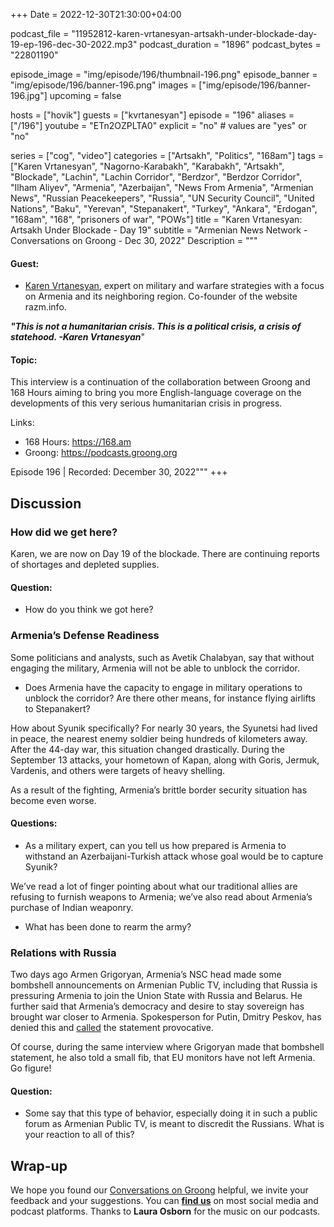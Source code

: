 +++
Date = 2022-12-30T21:30:00+04:00

podcast_file = "11952812-karen-vrtanesyan-artsakh-under-blockade-day-19-ep-196-dec-30-2022.mp3"
podcast_duration = "1896"
podcast_bytes = "22801190"

episode_image = "img/episode/196/thumbnail-196.png"
episode_banner = "img/episode/196/banner-196.png"
images = ["img/episode/196/banner-196.jpg"]
upcoming = false

hosts = ["hovik"]
guests = ["kvrtanesyan"]
episode = "196"
aliases = ["/196"]
youtube = "ETn2OZPLTA0"
explicit = "no" # values are "yes" or "no"

series = ["cog", "video"]
categories = ["Artsakh", "Politics", "168am"]
tags = ["Karen Vrtanesyan", "Nagorno-Karabakh", "Karabakh", "Artsakh", "Blockade", "Lachin", "Lachin Corridor", "Berdzor", "Berdzor Corridor", "Ilham Aliyev", "Armenia", "Azerbaijan", "News From Armenia", "Armenian News", "Russian Peacekeepers", "Russia", "UN Security Council", "United Nations", "Baku", "Yerevan", "Stepanakert", "Turkey", "Ankara", "Erdogan", "168am", "168", "prisoners of war", "POWs"]
title = "Karen Vrtanesyan: Artsakh Under Blockade - Day 19"
subtitle = "Armenian News Network - Conversations on Groong - Dec 30, 2022"
Description = """

#### Guest:
* [Karen Vrtanesyan](/guest/kvrtanesyan), expert on military and warfare strategies with a focus on Armenia and its neighboring region. Co-founder of the website razm.info.

***"This is not a humanitarian crisis. This is a political crisis, a crisis of statehood. -Karen Vrtanesyan***"

#### Topic:

This interview is a continuation of the collaboration between Groong and 168 Hours aiming to bring you more English-language coverage on the developments of this very serious humanitarian crisis in progress.

Links:
  - 168 Hours: https://168.am
  - Groong: https://podcasts.groong.org

Episode 196 | Recorded: December 30, 2022"""
+++

## Discussion

### How did we get here?

Karen, we are now on Day 19 of the blockade. There are continuing reports of shortages and depleted supplies. 

#### Question:
* How do you think we got here?


### Armenia’s Defense Readiness

Some politicians and analysts, such as Avetik Chalabyan, say that without engaging the military, Armenia will not be able to unblock the corridor.

* Does Armenia have the capacity to engage in military operations to unblock the corridor? Are there other means, for instance flying airlifts to Stepanakert?

How about Syunik specifically? For nearly 30 years, the Syunetsi had lived in peace, the nearest enemy soldier being hundreds of kilometers away. After the 44-day war, this situation changed drastically. During the September 13 attacks, your hometown of Kapan, along with Goris, Jermuk, Vardenis, and others were targets of heavy shelling.

As a result of the fighting, Armenia’s brittle border security situation has become even worse. 

#### Questions:

* As a military expert, can you tell us how prepared is Armenia to withstand an Azerbaijani-Turkish attack whose goal would be to capture Syunik?

We’ve read a lot of finger pointing about what our traditional allies are refusing to furnish weapons to Armenia; we’ve also read about Armenia’s purchase of Indian weaponry.

* What has been done to rearm the army? 


### Relations with Russia

Two days ago Armen Grigoryan, Armenia’s NSC head made some bombshell announcements on Armenian Public TV, including that Russia is pressuring Armenia to join the Union State with Russia and Belarus. He further said that Armenia’s democracy and desire to stay sovereign has brought war closer to Armenia. Spokesperson for Putin, Dmitry Peskov, has denied this and [called](https://www.azatutyun.am/a/32195524.html) the statement provocative.

Of course, during the same interview where Grigoryan made that bombshell statement, he also told a small fib, that EU monitors have not left Armenia. Go figure!

#### Question:

* Some say that this type of behavior, especially doing it in such a public forum as Armenian Public TV, is meant to discredit the Russians. What is your reaction to all of this?


## Wrap-up

We hope you found our [Conversations on Groong](/series/cog/) helpful, we invite your feedback and your suggestions. You can [**find us**](https://linktr.ee/groong) on most social media and podcast platforms. Thanks to **Laura Osborn** for the music on our podcasts.
